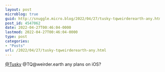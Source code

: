 ```yaml
---
layout: post
microblog: true
guid: http://snuggle.micro.blog/2022/04/27/tusky-tqweirderearth-any.html
post_id: 4547062
date: 2022-04-27T00:46:04-0000
lastmod: 2022-04-27T00:46:04-0000
type: post
categories:
- "Posts"
url: /2022/04/27/tusky-tqweirderearth-any.html
---
```

<p><span class="h-card" translate="no"><a href="https://mastodon.social/@Tusky" class="u-url mention">@<span>Tusky</span></a></span> @TQ@weirder.earth any plans on iOS?</p>
